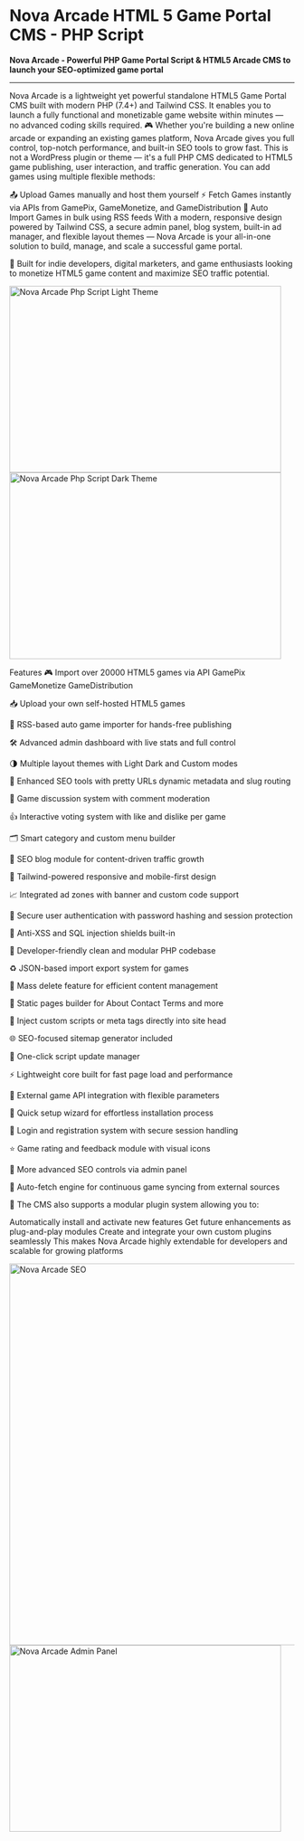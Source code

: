 <h1>Nova Arcade HTML 5 Game Portal CMS - PHP Script</h1>
<b>Nova Arcade - Powerful PHP Game Portal Script & HTML5 Arcade CMS to launch your SEO-optimized game portal</b>
<hr/>

Nova Arcade is a lightweight yet powerful standalone HTML5 Game Portal CMS built with modern PHP (7.4+) and Tailwind CSS. It enables you to launch a fully functional and monetizable game website within minutes — no advanced coding skills required.
🎮 Whether you're building a new online arcade or expanding an existing games platform, Nova Arcade gives you full control, top-notch performance, and built-in SEO tools to grow fast.
This is not a WordPress plugin or theme — it's a full PHP CMS dedicated to HTML5 game publishing, user interaction, and traffic generation.
You can add games using multiple flexible methods:

📤 Upload Games manually and host them yourself
⚡ Fetch Games instantly via APIs from GamePix, GameMonetize, and GameDistribution
🔁 Auto Import Games in bulk using RSS feeds
With a modern, responsive design powered by Tailwind CSS, a secure admin panel, blog system, built-in ad manager, and flexible layout themes — Nova Arcade is your all-in-one solution to build, manage, and scale a successful game portal.

🧩 Built for indie developers, digital marketers, and game enthusiasts looking to monetize HTML5 game content and maximize SEO traffic potential.

<img width="480" height="330" alt="Nova Arcade Php Script Light Theme" src="https://github.com/user-attachments/assets/81fa1005-315b-4fb4-80c1-107eca1323f3" />

<img width="480" height="330" alt="Nova Arcade Php Script Dark Theme" src="https://github.com/user-attachments/assets/3d021b5d-7ff3-418f-a550-cefbfa5df642" />


Features
🎮 Import over 20000 HTML5 games via API GamePix GameMonetize GameDistribution

📥 Upload your own self-hosted HTML5 games

📡 RSS-based auto game importer for hands-free publishing

🛠️ Advanced admin dashboard with live stats and full control

🌗 Multiple layout themes with Light Dark and Custom modes

🧠 Enhanced SEO tools with pretty URLs dynamic metadata and slug routing

💬 Game discussion system with comment moderation

👍 Interactive voting system with like and dislike per game

🗂️ Smart category and custom menu builder

📰 SEO blog module for content-driven traffic growth

📱 Tailwind-powered responsive and mobile-first design

📈 Integrated ad zones with banner and custom code support

🔐 Secure user authentication with password hashing and session protection

🚫 Anti-XSS and SQL injection shields built-in

🧼 Developer-friendly clean and modular PHP codebase

♻️ JSON-based import export system for games

🧹 Mass delete feature for efficient content management

📄 Static pages builder for About Contact Terms and more

🧩 Inject custom scripts or meta tags directly into site head

🌐 SEO-focused sitemap generator included

🔧 One-click script update manager

⚡ Lightweight core built for fast page load and performance

🔌 External game API integration with flexible parameters

🚀 Quick setup wizard for effortless installation process

🔑 Login and registration system with secure session handling

⭐ Game rating and feedback module with visual icons

🧠 More advanced SEO controls via admin panel

🔁 Auto-fetch engine for continuous game syncing from external sources

🔌 The CMS also supports a modular plugin system allowing you to:

Automatically install and activate new features
Get future enhancements as plug-and-play modules
Create and integrate your own custom plugins seamlessly
This makes Nova Arcade highly extendable for developers and scalable for growing platforms

<img width="540" height="675" alt="Nova Arcade SEO" src="https://github.com/user-attachments/assets/108cc947-81d5-42b3-a2f0-72a89af19953" />
<img width="480" height="330" alt="Nova Arcade Admin Panel" src="https://github.com/user-attachments/assets/1bb4a4ec-a442-429e-97d8-4ffcadab7f33" />



